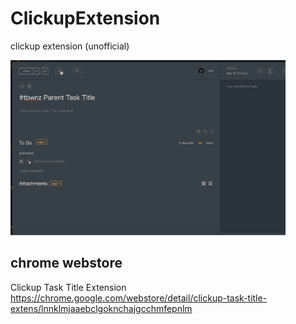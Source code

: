 # ClickupExtension
clickup extension (unofficial)

![main](./promotion/440x280.png)


## chrome webstore
Clickup Task Title Extension
https://chrome.google.com/webstore/detail/clickup-task-title-extens/lnnklmjaaebclgoknchajgcchmfepnlm